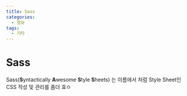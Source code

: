 ```yaml
---
title: Sass
categories: 
  - 정보
tags: 
  - 기타
---
```

# Sass
Sass(**S**yntactically **A**wesome **S**tyle **S**heets) 는 이름에서 처럼 Style Sheet인 CSS 작성 및 관리를 좀더 효ㅇ
<!--stackedit_data:
eyJoaXN0b3J5IjpbLTE2NzA3MDI1MjEsLTY2MzMyNjQyXX0=
-->